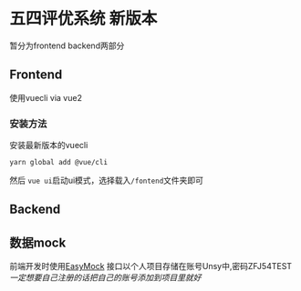 # 五四评优系统 新版本
暂分为frontend backend两部分

## Frontend
使用vuecli via vue2

### 安装方法
安装最新版本的vuecli
```
yarn global add @vue/cli
```
然后 `vue ui`启动ui模式，选择载入`/fontend`文件夹即可

## Backend

## 数据mock
前端开发时使用[EasyMock](https://easy-mock.com/)
接口以个人项目存储在账号Unsy中,密码ZFJ54TEST
*一定想要自己注册的话把自己的账号添加到项目里就好*